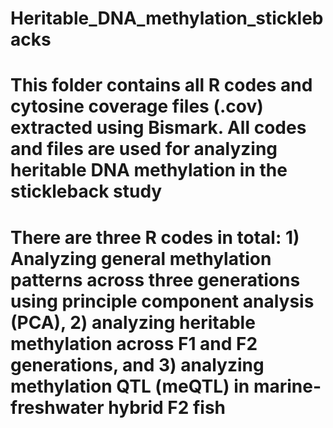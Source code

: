 # Heritable_DNA_methylation_sticklebacks

# This folder contains all R codes and cytosine coverage files (.cov) extracted using Bismark. All codes and files are used for analyzing heritable DNA methylation in the stickleback study

# There are three R codes in total: 1) Analyzing general methylation patterns across three generations using principle component analysis (PCA), 2) analyzing heritable methylation across F1 and F2 generations, and 3) analyzing methylation QTL (meQTL) in marine-freshwater hybrid F2 fish

